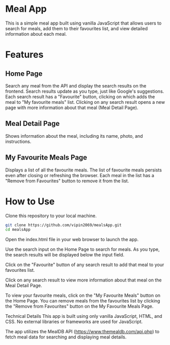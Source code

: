 
# Meal App
This is a simple meal app built using vanilla JavaScript that allows users to search for meals, add them to their favourites list, and view detailed information about each meal.

# Features
## Home Page
Search any meal from the API and display the search results on the frontend.
Search results update as you type, just like Google's suggestions.
Each search result has a "Favourite" button, clicking on which adds the meal to "My favourite meals" list.
Clicking on any search result opens a new page with more information about that meal (Meal Detail Page).
## Meal Detail Page
Shows information about the meal, including its name, photo, and instructions.
## My Favourite Meals Page
Displays a list of all the favourite meals.
The list of favourite meals persists even after closing or refreshing the browser.
Each meal in the list has a "Remove from Favourites" button to remove it from the list.
# How to Use
Clone this repository to your local machine.
```bash
git clone https://github.com/vipin2069/mealsApp.git
cd mealsApp
```
Open the index.html file in your web browser to launch the app.

Use the search input on the Home Page to search for meals. As you type, the search results will be displayed below the input field.

Click on the "Favourite" button of any search result to add that meal to your favourites list.

Click on any search result to view more information about that meal on the Meal Detail Page.

To view your favourite meals, click on the "My Favourite Meals" button on the Home Page. You can remove meals from the favourites list by clicking the "Remove from Favourites" button on the My Favourite Meals Page.

Technical Details
This app is built using only vanilla JavaScript, HTML, and CSS. No external libraries or frameworks are used for JavaScript.

The app utilizes the MealDB API (https://www.themealdb.com/api.php) to fetch meal data for searching and displaying meal details.
